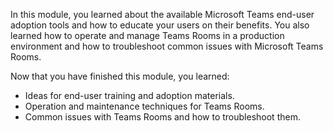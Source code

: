 In this module, you learned about the available Microsoft Teams end-user adoption tools and how to educate your users on their benefits. You also learned how to operate and manage Teams Rooms in a production environment and how to troubleshoot common issues with Microsoft Teams Rooms.

Now that you have finished this module, you learned:
  
- Ideas for end-user training and adoption materials.
- Operation and maintenance techniques for Teams Rooms.
- Common issues with Teams Rooms and how to troubleshoot them.
